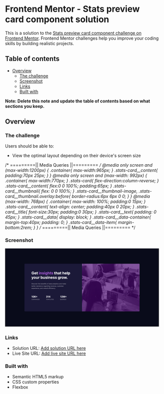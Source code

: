 # Frontend Mentor - Stats preview card component solution

This is a solution to the [Stats preview card component challenge on Frontend Mentor](https://www.frontendmentor.io/challenges/stats-preview-card-component-8JqbgoU62). Frontend Mentor challenges help you improve your coding skills by building realistic projects. 

## Table of contents

- [Overview](#overview)
  - [The challenge](#the-challenge)
  - [Screenshot](#screenshot)
  - [Links](#links)
  - [Built with](#built-with)

**Note: Delete this note and update the table of contents based on what sections you keep.**

## Overview

### The challenge

Users should be able to:

- View the optimal layout depending on their device's screen size

/* =========|| Media Queries ||========= */
@media only screen and (max-width:1200px) {
    .container{
        max-width:965px;
    }
    .stats-card__content{
        padding:70px 25px;
    }
}
@media only screen and (max-width: 992px) {
    .container{
        max-width:770px;
    }
    .stats-card{
        flex-direction:column-reverse;
    }
    .stats-card__content{
        flex:0 0 100%;
        padding:65px;
    }
    .stats-card__thumbnail{
        flex: 0 0 100%;
    }
    .stats-card__thumbnail-image,
    .stats-card__thumbnail.overlay:before{
        border-radius:6px 6px 0 0;
    }
}
@media (max-width: 768px) {
    .container{
        max-width: 100%;
        padding:0 15px;
    }
    .stats-card__content{
        text-align: center;
        padding:40px 0 20px;
    }
    .stats-card__title{
        font-size:30px;
        padding:0 30px;
    }
    .stats-card__text{
        padding: 0 45px;
    }
    .stats-card__data{
        display: block;
    }
    .stats-card__data-container{
        margin-top:40px;
        padding: 0;
    }
    .stats-card__data-item{
        margin-bottom:2rem;
    }
}
/* =========|| Media Queries ||========= */

### Screenshot

![](images/screenshot-2.png)

### Links

- Solution URL: [Add solution URL here](https://your-solution-url.com)
- Live Site URL: [Add live site URL here](https://your-live-site-url.com)

### Built with

- Semantic HTML5 markup
- CSS custom properties
- Flexbox

